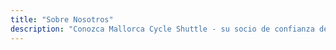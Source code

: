 ```yaml
---
title: "Sobre Nosotros"
description: "Conozca Mallorca Cycle Shuttle - su socio de confianza desde 2015 para aventuras ciclistas, rescate de bicicletas y servicios de shuttle en Mallorca."
---
```

